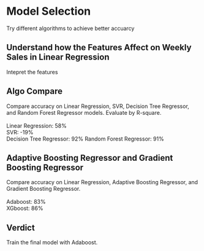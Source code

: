 # Model Selection
Try different algorithms to achieve better accuarcy

## Understand how the Features Affect on Weekly Sales in Linear Regression
Intepret the features

## Algo Compare
Compare accuracy on Linear Regression, SVR, Decision Tree Regressor, and Random Forest Regressor models. Evaluate by R-square.
<br><br>
Linear Regression: 58% <br>
SVR: -19% <br>
Decision Tree Regressor: 92%
Random Forest Regressor: 91%

## Adaptive Boosting Regressor and Gradient Boosting Regressor
Compare accuracy on Linear Regression, Adaptive Boosting Regressor, and Gradient Boosting Regressor.
<br><br>
Adaboost: 83%<br>
XGboost: 86%

## Verdict
Train the final model with Adaboost.